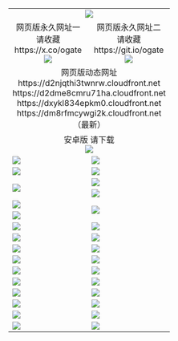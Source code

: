 ﻿<table>
  <tr></tr>
  <tr><td colspan=2 align=center><img src="https://dm8rfmcywgi2k.cloudfront.net/Up/oGate.jpg" /></td></tr>
  <tr>
    <td align=center>网页版永久网址一<br/>请收藏<br/>https://x.co/ogate<br><img src="https://dm8rfmcywgi2k.cloudfront.net/Up/0WMGD1.png" /></td>
    <td align=center>网页版永久网址二<br/>请收藏<br/>https://git.io/ogate<br><img src="https://dm8rfmcywgi2k.cloudfront.net/Up/0WMGD2.png" /></td>
  </tr>
  <tr><td colspan=2 align=center>网页版动态网址
<br>https://d2njqthi3twnrw.cloudfront.net
<br>https://d2dme8cmru71ha.cloudfront.net
<br>https://dxykl834epkm0.cloudfront.net
<br>https://dm8rfmcywgi2k.cloudfront.net
    <br/>（最新）</td>
  </tr>
  <tr>
    <td colspan=2 align=center>安卓版 请下载<br/><a href="https://dm8rfmcywgi2k.cloudfront.net/Up/0oGate.apk"><img src="https://dm8rfmcywgi2k.cloudfront.net/Up/0WMAZ.jpg" /></a></td>
  </tr>
  <tr>
    <td><a href="https://dm8rfmcywgi2k.cloudfront.net/oNote.aspx?id=oGate&from=github" target="_blank"><img src="https://dm8rfmcywgi2k.cloudfront.net/Up/0WCYY.jpg" /></a></td>
    <td><a href="https://dm8rfmcywgi2k.cloudfront.net/oNote.aspx?id=oNote&from=github" target="_blank"><img src="https://dm8rfmcywgi2k.cloudfront.net/Up/0WZTT.jpg" /></a></td>
  </tr>
  <tr>
    <td><a href="https://dm8rfmcywgi2k.cloudfront.net/ogDY.aspx?from=github" target="_blank"><img src="https://dm8rfmcywgi2k.cloudfront.net/Up/DY.jpg"/></a></td>
    <td><a href="https://dm8rfmcywgi2k.cloudfront.net/ogST.aspx?from=github" target="_blank"><img src="https://dm8rfmcywgi2k.cloudfront.net/Up/ST.jpg"/></a></td>
  </tr>
  <tr>
    <td rowspan=2><a href="https://dm8rfmcywgi2k.cloudfront.net/ogUP.aspx?name=WJ.mp4&from=github" target="_blank"><img src="https://dm8rfmcywgi2k.cloudfront.net/Up/WJ.jpg" /></a></td>
    <td><a href="https://dm8rfmcywgi2k.cloudfront.net/ogUP.aspx?name=DKC.mp4&count=17&from=github" target="_blank"><img src="https://dm8rfmcywgi2k.cloudfront.net/Up/DKC.jpg" /></a></td> 
  </tr>
  <tr>
    <td><a href="https://dm8rfmcywgi2k.cloudfront.net/ogUP.aspx?name=LRWS.mp4&count=6B:14,5A:10,5B:35,4A:14,4B:19,3A:10,3B:26,2A:16,2B:21,1A:23,1B:29&from=github" target="_blank"><img src="https://dm8rfmcywgi2k.cloudfront.net/Up/LRWS.jpg" /></a></td>
  </tr>
  <tr>
    <td><a href="https://dm8rfmcywgi2k.cloudfront.net/ogUP.aspx?name=JQR.mp4&count=2&from=github" target="_blank"><img src="https://dm8rfmcywgi2k.cloudfront.net/Up/JQR.jpg" /></a></td>   
    <td rowspan=2><a href="https://dm8rfmcywgi2k.cloudfront.net/ogUP.aspx?name=JP.mp4&count=9&from=github" target="_blank"><img src="https://dm8rfmcywgi2k.cloudfront.net/Up/JP.jpg" /></td>
  </tr>
  <tr>
    <td><a href="https://dm8rfmcywgi2k.cloudfront.net/ogUP.aspx?name=ZSJ.mp4&count=16&from=github" target="_blank"><img src="https://dm8rfmcywgi2k.cloudfront.net/Up/ZSJ.jpg" /></a></td>
  </tr>
  <tr>
    <td><a href="https://dm8rfmcywgi2k.cloudfront.net/ogUP.aspx?name=SSZJ.mp4&count=7&current=2&from=github" target="_blank"><img src="https://dm8rfmcywgi2k.cloudfront.net/Up/SSZJ.jpg" /></a></td>
    <td><a href="https://dm8rfmcywgi2k.cloudfront.net/ogUP.aspx?name=WH.mp4&from=github" target="_blank"><img src="https://dm8rfmcywgi2k.cloudfront.net/Up/WH.jpg" /></a></td>
  </tr>
  <tr>
    <td><a href="https://dm8rfmcywgi2k.cloudfront.net/ogUP.aspx?name=DWHM.mp4&from=github" target="_blank"><img src="https://dm8rfmcywgi2k.cloudfront.net/Up/DWHM.jpg" /></a></td>
    <td><a href="https://dm8rfmcywgi2k.cloudfront.net/ogUP.aspx?name=XTFY.mp4&count=24&from=github" target="_blank"><img src="https://dm8rfmcywgi2k.cloudfront.net/Up/XTFY.jpg" /></a></td>
  </tr>
  <tr>
    <td><a href="https://dm8rfmcywgi2k.cloudfront.net/ogUP.aspx?name=4SQQ.mp4&count=06:8,05:20&current=06:8&from=github" target="_blank"><img src="https://dm8rfmcywgi2k.cloudfront.net/Up/4SQQ0.jpg" /></a></td>
    <td><a href="https://dm8rfmcywgi2k.cloudfront.net/ogUP.aspx?name=4SHQ.mp4&count=06:7,05:29&current=06:7&from=github" target="_blank"><img src="https://dm8rfmcywgi2k.cloudfront.net/Up/4SHQ0.jpg" /></a></td>
  </tr>
  <tr>
    <td><a href="https://dm8rfmcywgi2k.cloudfront.net/ogUP.aspx?name=4SZG.mp4&count=06:8,05:22,04:22&current=06:7&from=github" target="_blank"><img src="https://dm8rfmcywgi2k.cloudfront.net/Up/4SZG0.jpg" /></a></td>
    <td><a href="https://dm8rfmcywgi2k.cloudfront.net/ogUP.aspx?name=4SDJ.mp4&count=06:10,05:48,04:52&current=06:9&from=github" target="_blank"><img src="https://dm8rfmcywgi2k.cloudfront.net/Up/4SDJ0.jpg" /></a></td>
  </tr>
  <tr>
    <td><a href="https://dm8rfmcywgi2k.cloudfront.net/onUP.aspx?name=https://x.co/dtw99&from=github" target="_blank"><img src="https://dm8rfmcywgi2k.cloudfront.net/Up/0DTW.jpg"/></a></td>
    <td><a href="https://dm8rfmcywgi2k.cloudfront.net/onUP.aspx?name=https://d2tyo2h9ydw5hf.cloudfront.net/acenter/&from=github" target="_blank"><img src="https://dm8rfmcywgi2k.cloudfront.net/Up/0TDW.jpg" /></a></td>
  </tr>
  <tr>
    <td><a href="https://dm8rfmcywgi2k.cloudfront.net/onUP.aspx?name=https://d3qz7yth5i2rae.cloudfront.net/gb/nsc413.htm&from=github" target="_blank"><img src="https://dm8rfmcywgi2k.cloudfront.net/Up/0DJY.jpg" /></a></td>
    <td><a href="https://dm8rfmcywgi2k.cloudfront.net/onUP.aspx?name=https://dgyo0jey7vwa5.cloudfront.net/xtr/gb/prog204.html&from=github" target="_blank"><img src="https://dm8rfmcywgi2k.cloudfront.net/Up/0XTR.jpg" /></a></td>
  </tr>
  <tr>
    <td><a href="https://dm8rfmcywgi2k.cloudfront.net/onUP.aspx?name=https://d7203y8eitivv.cloudfront.net&from=github" target="_blank"><img src="https://dm8rfmcywgi2k.cloudfront.net/Up/0MHW.jpg" /></a></td>
    <td><a href="https://dm8rfmcywgi2k.cloudfront.net/onUP.aspx?name=https://d38z1xzg5vtneh.cloudfront.net&from=github" target="_blank"><img src="https://dm8rfmcywgi2k.cloudfront.net/Up/0ZJW.jpg" /></a></td>
  </tr>
  <tr>
    <td><a href="https://dm8rfmcywgi2k.cloudfront.net/ogUP.aspx?name=FG.zip&from=github" target="_blank"><img src="https://dm8rfmcywgi2k.cloudfront.net/Up/FG.jpg" /></a></td>
    <td><a href="https://dm8rfmcywgi2k.cloudfront.net/ogUP.aspx?name=FGA.apk&from=github" target="_blank"><img src="https://dm8rfmcywgi2k.cloudfront.net/Up/FGA.jpg" /></a></td>
  </tr>
  <tr>
    <td><a href="https://dm8rfmcywgi2k.cloudfront.net/ogUP.aspx?name=U.zip&from=github" target="_blank"><img src="https://dm8rfmcywgi2k.cloudfront.net/Up/U.jpg" /></a></td>
    <td><a href="https://dm8rfmcywgi2k.cloudfront.net/ogUP.aspx?name=UA.apk&from=github" target="_blank"><img src="https://dm8rfmcywgi2k.cloudfront.net/Up/UA.jpg" /></a></td>
  </tr>
  <tr>
    <td><a href="https://dm8rfmcywgi2k.cloudfront.net/ogUP.aspx?name=0iPPOTV.zip&from=github" target="_blank"><img src="https://dm8rfmcywgi2k.cloudfront.net/Up/0iPPOTV.jpg" /></a></td>
    <td><a href="https://dm8rfmcywgi2k.cloudfront.net/ogUP.aspx?name=0iNTD.apk&from=github" target="_blank"><img src="https://dm8rfmcywgi2k.cloudfront.net/Up/0iNTD.jpg" /></a></td>
  </tr>
</table>
